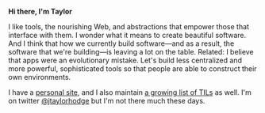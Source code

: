 **Hi there, I'm Taylor**

I like tools, the nourishing Web, and abstractions that empower those that interface with them. I wonder what it means to create beautiful software.
And I think that how we currently build software—and as a result, the software that we're building—is leaving a lot on the table. Related: I believe that apps were an evolutionary mistake.
Let's build less centralized and more powerful, sophisticated tools so that people are able to construct their own environments.

I have a [personal site](https://taylorhodge.me/), and I also maintain [a growing list of TILs](https://til.taylorhodge.me/) as well.
I'm on twitter [@jtaylorhodge](https://twitter.com/jtaylorhodge) but I'm not there much these days.
